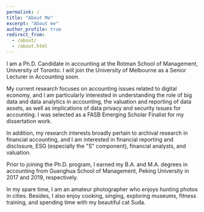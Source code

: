 ```yaml
---
permalink: /
title: "About Me"
excerpt: "About me"
author_profile: true
redirect_from: 
  - /about/
  - /about.html
---
```


I am a Ph.D. Candidate in accounting at the Rotman School of Management, University of Toronto. I will join the University of Melbourne as a Senior Lecturer in Accounting soon.

My current research focuses on accounting issues related to digital economy, and I am particularly interested in understanding the role of big data and data analytics in accounting, the valuation and reporting of data assets, as well as implications of data privacy and security issues for accounting. I was selected as a FASB Emerging Scholar Finalist for my dissertation work. 

In addition, my research interests broadly pertain to archival research in financial accounting, and I am interested in financial reporting and disclosure, ESG (especially the "S" component), financial analysts, and valuation.

Prior to joining the Ph.D. program, I earned my B.A. and M.A. degrees in accounting from Guanghua School of Management, Peking University in 2017 and 2019, respectively.

In my spare time, I am an amateur photographer who enjoys hunting photos in cities. Besides, I also enjoy cooking, singing, exploring museums, fitness training, and spending time with my beautiful cat Suda. 



